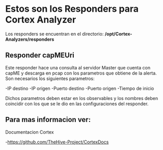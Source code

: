 # Estos son los Responders para Cortex Analyzer 

Los responders se encuentran en el directorio:
**/opt/Cortex-Analyzers/responders**

## Responder capMEUri
Este responder hace una consulta al servidor Master que cuenta con capME y descarga en pcap con los parametros que obtiene de la alerta.
Son necesarios los siguientes parametros:

-IP destino
-IP origen
-Puerto destino
-Puerto origen
-Tiempo de inicio

Dichos parametros deben estar en los observables y los nombres deben coincidir con los que se le dio en las configuraciones del responder.

Para mas informacion ver:
-------------------------
Documentacion Cortex 

-https://github.com/TheHive-Project/CortexDocs
